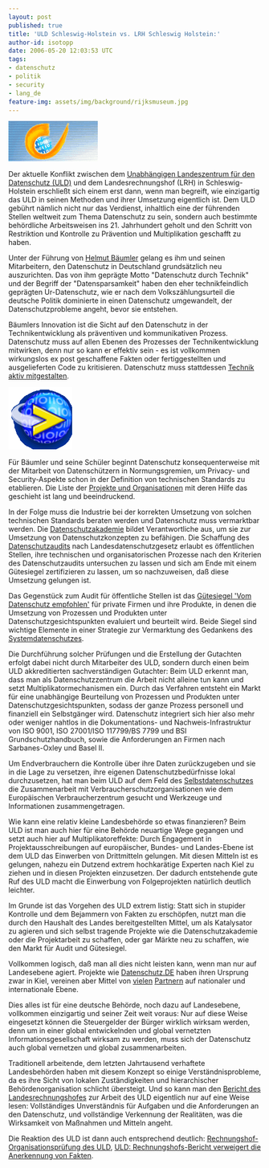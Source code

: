 ```yaml
---
layout: post
published: true
title: 'ULD Schleswig-Holstein vs. LRH Schleswig Holstein:'
author-id: isotopp
date: 2006-05-20 12:03:53 UTC
tags:
- datenschutz
- politik
- security
- lang_de
feature-img: assets/img/background/rijksmuseum.jpg
---
```


![](/uploads/datenschutz.gif)

Der aktuelle Konflikt zwischen dem 
[Unabhängigen Landeszentrum für den Datenschutz (ULD)](http://de.wikipedia.org/wiki/Unabhängiges_Landeszentrum_für_Datenschutz_Schleswig-Holstein)
und dem Landesrechnungshof (LRH) in Schleswig-Holstein erschließt sich einem erst dann, wenn man begreift, wie einzigartig das ULD in seinen Methoden und ihrer Umsetzung eigentlich ist.
Dem ULD gebührt nämlich nicht nur das Verdienst, inhaltlich eine der führenden Stellen weltweit zum Thema Datenschutz zu sein, sondern auch bestimmte behördliche Arbeitsweisen ins 21. Jahrhundert geholt und den Schritt von Restriktion und Kontrolle zu Prävention und Multiplikation geschafft zu haben.

Unter der Führung von 
[Helmut Bäumler](http://de.wikipedia.org/wiki/Helmut_Bäumler) 
gelang es ihm und seinen Mitarbeitern, den Datenschutz in Deutschland grundsätzlich neu auszurichten. 
Das von ihm geprägte Motto "Datenschutz durch Technik" und der Begriff der "Datensparsamkeit" haben den eher technikfeindlich geprägten Ur-Datenschutz, wie er nach dem Volkszählungsurteil die deutsche Politik dominierte in einen Datenschutz umgewandelt, der Datenschutzprobleme angeht, bevor sie entstehen.

Bäumlers Innovation ist die Sicht auf den Datenschutz in der Technikentwicklung als präventiven und kommunikativen Prozess.
Datenschutz muss auf allen Ebenen des Prozesses der Technikentwicklung mitwirken, denn nur so kann er effektiv sein - es ist vollkommen wirkungslos ex post geschaffene Fakten oder fertiggestellten und ausgelieferten Code zu kritisieren. 
Datenschutz muss stattdessen 
[Technik aktiv mitgestalten](http://www.datenschutzzentrum.de/ldsh/technik.htm). 

![](/uploads/datenschutz2.gif)

Für Bäumler und seine Schüler beginnt Datenschutz konsequenterweise mit der Mitarbeit von Datenschützern in Normungsgremien, um Privacy- und Security-Aspekte schon in der Definition von technischen Standards zu etablieren. 
Die Liste der 
[Projekte und Organisationen](http://www.datenschutzzentrum.de/projekte/index.htm) 
mit deren Hilfe das geschieht ist lang und beeindruckend.

In der Folge muss die Industrie bei der korrekten Umsetzung von solchen technischen Standards beraten werden und Datenschutz muss vermarktbar werden. 
Die 
[Datenschutzakademie](http://www.datenschutzzentrum.de/akademie/index.htm)
bildet Verantwortliche aus, um sie zur Umsetzung von Datenschutzkonzepten zu befähigen.
Die Schaffung des 
[Datenschutzaudits](http://www.datenschutzzentrum.de/faq/audit.htm) 
nach Landesdatenschutzgesetz erlaubt es öffentlichen Stellen, ihre technischen und organisatorischen Prozesse nach den Kriterien des Datenschutzaudits untersuchen zu lassen und sich am Ende mit einem Gütesiegel zertifizieren zu lassen, um so nachzuweisen, daß diese Umsetzung gelungen ist.

Das Gegenstück zum Audit für öffentliche Stellen ist das 
[Gütesiegel 'Vom Datenschutz empfohlen'](http://www.datenschutzzentrum.de/faq/guetesiegel.htm)
für private Firmen und ihre Produkte, in denen die Umsetzung von Prozessen und Produkten unter Datenschutzgesichtspunkten evaluiert und beurteilt wird. 
Beide Siegel sind wichtige Elemente in einer Strategie zur Vermarktung des Gedankens des 
[Systemdatenschutzes](http://www.datenschutzzentrum.de/systemdatenschutz/index.htm).

Die Durchführung solcher Prüfungen und die Erstellung der Gutachten erfolgt dabei nicht durch Mitarbeiter des ULD, sondern durch einen beim ULD akkreditierten sachverständigen Gutachter: 
Beim ULD erkennt man, dass man als Datenschutzzentrum die Arbeit nicht alleine tun kann und setzt Multiplikatormechanismen ein.
Durch das Verfahren entsteht ein Markt für eine unabhängige Beurteilung von Prozessen und Produkten unter Datenschutzgesichtspunkten, sodass der ganze Prozess personell und finanziell ein Selbstgänger wird.
Datenschutz integriert sich hier also mehr oder weniger nahtlos in die Dokumentations- und Nachweis-Infrastruktur von ISO 9001, ISO 27001/ISO 117799/BS 7799 und BSI Grundschutzhandbuch, sowie die Anforderungen an Firmen nach Sarbanes-Oxley und Basel II.

Um Endverbrauchern die Kontrolle über ihre Daten zurückzugeben und sie in die Lage zu versetzen, ihre eigenen Datenschutzbedürfnisse lokal durchzusetzen, hat man beim ULD auf dem Feld des 
[Selbstdatenschutzes](http://www.datenschutzzentrum.de/selbstdatenschutz/index.htm) 
die Zusammenarbeit mit Verbraucherschutzorganisationen wie dem Europäischen Verbraucherzentrum gesucht und Werkzeuge und Informationen zusammengetragen.

Wie kann eine relativ kleine Landesbehörde so etwas finanzieren?
Beim ULD ist man auch hier für eine Behörde neuartige Wege gegangen und setzt auch hier auf Multiplikatoreffekte: 
Durch Engagement in Projektausschreibungen auf europäischer, Bundes- und Landes-Ebene ist dem ULD das Einwerben von Drittmitteln gelungen. 
Mit diesen Mitteln ist es gelungen, nahezu ein Dutzend extrem hochkarätige Experten nach Kiel zu ziehen und in diesen Projekten einzusetzen. 
Der dadurch entstehende gute Ruf des ULD macht die Einwerbung von Folgeprojekten natürlich deutlich leichter.

Im Grunde ist das Vorgehen des ULD extrem listig:
Statt sich in stupider Kontrolle und dem Bejammern von Fakten zu erschöpfen, nutzt man die durch den Haushalt des Landes bereitgestellten Mittel, um als Katalysator zu agieren und sich selbst tragende Projekte wie die Datenschutzakademie oder die Projektarbeit zu schaffen, oder gar Märkte neu zu schaffen, wie den Markt für Audit und Gütesiegel.

Vollkommen logisch, daß man all dies nicht leisten kann, wenn man nur auf Landesebene agiert.
Projekte wie 
[Datenschutz.DE](http://www.datenschutz.de)
haben ihren Ursprung zwar in Kiel, vereinen aber Mittel von 
[vielen](http://www.datenschutz.de/partner/projektpartner/) 
[Partnern](http://www.datenschutz.de/partner/kooperationspartner/)
auf nationaler und internationale Ebene.

Dies alles ist für eine deutsche Behörde, noch dazu auf Landesebene, vollkommen einzigartig und seiner Zeit weit voraus:
Nur auf diese Weise eingesetzt können die Steuergelder der Bürger wirklich wirksam werden, denn um in einer global entwickelnden und global vernetzten Informationsgesellschaft wirksam zu werden, muss sich der Datenschutz auch global vernetzen und global zusammenarbeiten.

Traditionell arbeitende, dem letzten Jahrtausend verhaftete Landesbehörden haben mit diesem Konzept so einige Verständnisprobleme, da es ihre Sicht von lokalen Zuständigkeiten und hierarchischer Behördenorganisation schlicht übersteigt. 
Und so kann man den 
[Bericht des Landesrechnungshofes](http://landesrechnungshof-sh.de/index.php?getfile=bm2006.pdf) 
zur Arbeit des ULD eigentlich nur auf eine Weise lesen:
Vollständiges Unverständnis für Aufgaben und die Anforderungen an den Datenschutz, und vollständige Verkennung der Realitäten, was die Wirksamkeit von Maßnahmen und Mitteln angeht.

Die Reaktion des ULD ist dann auch entsprechend deutlich: 
[Rechnungshof-Organisationsprüfung des ULD](http://www.datenschutzzentrum.de/allgemein/20060519-rechnungshof.htm), 
[ULD: Rechnungshofs-Bericht verweigert die Anerkennung von Fakten](http://www.datenschutz.de/news/detail/?nid=1840).
